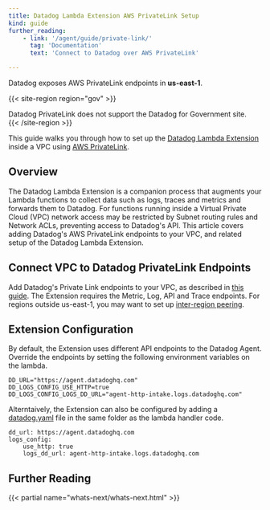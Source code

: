 ```yaml
---
title: Datadog Lambda Extension AWS PrivateLink Setup
kind: guide
further_reading:
    - link: '/agent/guide/private-link/'
      tag: 'Documentation'
      text: 'Connect to Datadog over AWS PrivateLink'

---
```


<div class="alert alert-info">
Datadog exposes AWS PrivateLink endpoints in <b>us-east-1</b>.
</div>

{{< site-region region="gov" >}}
<div class="alert alert-warning">Datadog PrivateLink does not support the Datadog for Government site.</div>
{{< /site-region >}}

This guide walks you through how to set up the [Datadog Lambda Extension](1) inside a VPC using [AWS PrivateLink](2).

## Overview

The Datadog Lambda Extension is a companion process that augments your Lambda functions to collect data such as logs, traces and metrics and forwards them to Datadog. For functions running inside a Virtual Private Cloud (VPC) network access may be restricted by Subnet routing rules and Network ACLs, preventing access to Datadog's API. This article covers adding Datadog's AWS PrivateLink endpoints to your VPC, and related setup of the Datadog Lambda Extension.

## Connect VPC to Datadog PrivateLink Endpoints

Add Datadog's Private Link endpoints to your VPC, as described in [this guide](3). The Extension requires the Metric, Log, API and Trace endpoints. For regions outside us-east-1, you may want to set up [inter-region peering](4).

## Extension Configuration

By default, the Extension uses different API endpoints to the Datadog Agent. Override the endpoints by setting the following environment variables on the lambda.

```
DD_URL="https://agent.datadoghq.com"
DD_LOGS_CONFIG_USE_HTTP=true
DD_LOGS_CONFIG_LOGS_DD_URL="agent-http-intake.logs.datadoghq.com"
```

Alterntaively, the Extension can also be configured by adding a [datadog.yaml](5) file in the same folder as the lambda handler code.

```
dd_url: https://agent.datadoghq.com
logs_config:
    use_http: true
    logs_dd_url: agent-http-intake.logs.datadoghq.com
```

## Further Reading

{{< partial name="whats-next/whats-next.html" >}}

[1]: /serverless/enhanced_lambda_metrics
[2]: https://aws.amazon.com/privatelink/
[3]: /agent/guide/private-link/?tab=metrics#aws-vpc-endpoint
[4]: /agent/guide/private-link/?tab=logs#inter-region-peering
[5]: /agent/guide/agent-configuration-files
